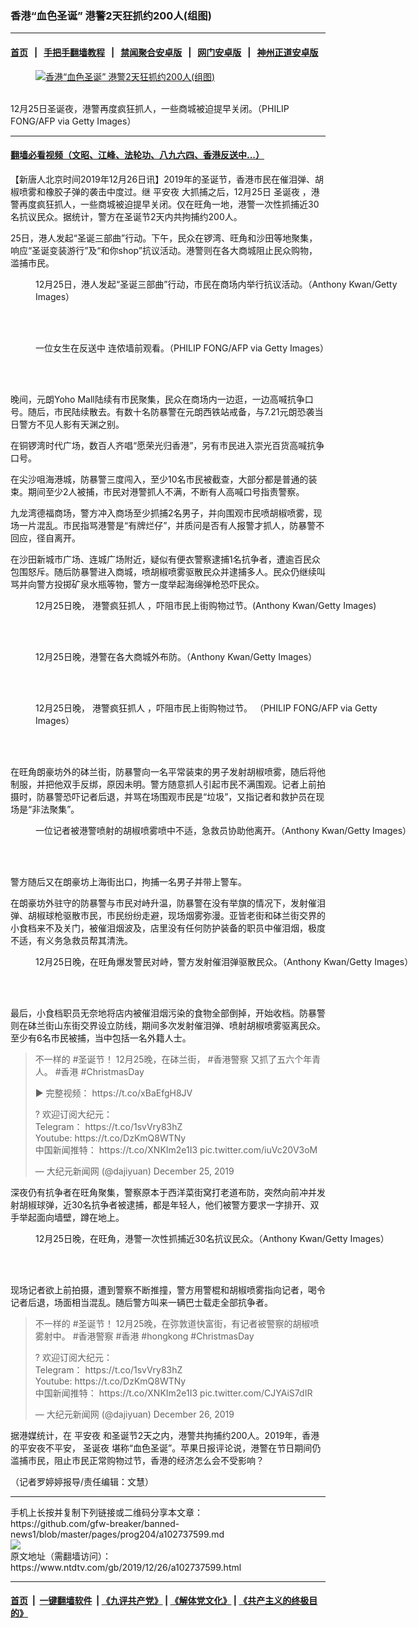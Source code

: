 ### 香港“血色圣诞” 港警2天狂抓约200人(组图)
------------------------

#### [首页](https://github.com/gfw-breaker/banned-news1/blob/master/README.md) &nbsp;&nbsp;|&nbsp;&nbsp; [手把手翻墙教程](https://github.com/gfw-breaker/guides/wiki) &nbsp;&nbsp;|&nbsp;&nbsp; [禁闻聚合安卓版](https://github.com/gfw-breaker/bn-android) &nbsp;&nbsp;|&nbsp;&nbsp; [网门安卓版](https://github.com/oGate2/oGate) &nbsp;&nbsp;|&nbsp;&nbsp; [神州正道安卓版](https://github.com/SzzdOgate/update) 



<div><div class="featured_image">
 <a href="https://i.ntdtv.com/assets/uploads/2019/12/GettyImages-1190480583-1.jpg" target="_blank">
  <figure>
   <img alt="香港“血色圣诞” 港警2天狂抓约200人(组图)" src="https://i.ntdtv.com/assets/uploads/2019/12/GettyImages-1190480583-1-800x450.jpg"/>
  </figure><br/>
 </a>
 <span class="caption">
  12月25日圣诞夜，港警再度疯狂抓人，一些商城被迫提早关闭。（PHILIP FONG/AFP via Getty Images）
 </span>
</div>
</div><hr/>

#### [翻墙必看视频（文昭、江峰、法轮功、八九六四、香港反送中...）](https://github.com/gfw-breaker/banned-news/blob/master/pages/link3.md)

<div><div class="post_content" itemprop="articleBody">
 <p>
  【新唐人北京时间2019年12月26日讯】2019年的圣诞节，香港市民在催泪弹、胡椒喷雾和橡胶子弹的袭击中度过。继
  <ok href="https://www.ntdtv.com/gb/平安夜.htm">
   平安夜
  </ok>
  大抓捕之后，12月25日
  <ok href="https://www.ntdtv.com/gb/圣诞夜.htm">
   圣诞夜
  </ok>
  ，港警再度疯狂抓人，一些商城被迫提早关闭。仅在旺角一地，港警一次性抓捕近30名抗议民众。据统计，警方在圣诞节2天内共拘捕约200人。
 </p>
 <p>
  25日，港人发起“圣诞三部曲”行动。下午，民众在锣湾、旺角和沙田等地聚集，响应“圣诞变装游行”及“和你shop”抗议活动。港警则在各大商城阻止民众购物，滥捕市民。
 </p>
 <figure class="wp-caption alignnone" id="attachment_102737605" style="width: 600px">
  <img alt="" class="size-medium wp-image-102737605" src="https://i.ntdtv.com/assets/uploads/2019/12/GettyImages-1190481088-600x401.jpg">
   <br/><figcaption class="wp-caption-text">
    12月25日，港人发起“圣诞三部曲”行动，市民在商场内举行抗议活动。（Anthony Kwan/Getty Images）
   </figcaption><br/>
  </img>
 </figure><br/>
 <figure class="wp-caption alignnone" id="attachment_102737606" style="width: 600px">
  <img alt="" class="size-medium wp-image-102737606" src="https://i.ntdtv.com/assets/uploads/2019/12/GettyImages-1190478551-600x400.jpg">
   <br/><figcaption class="wp-caption-text">
    一位女生在反送中 连侬墙前观看。（PHILIP FONG/AFP via Getty Images）
   </figcaption><br/>
  </img>
 </figure><br/>
 <p>
  晚间，元朗Yoho Mall陆续有市民聚集，民众在商场内一边逛，一边高喊抗争口号。随后，市民陆续散去。有数十名防暴警在元朗西铁站戒备，与7.21元朗恐袭当日警方不见人影有天渊之别。
 </p>
 <p>
  在铜锣湾时代广场，数百人齐唱“愿荣光归香港”，另有市民进入崇光百货高喊抗争口号。
 </p>
 <p>
  在尖沙咀海港城，防暴警三度闯入，至少10名市民被截查，大部分都是普通的装束。期间至少2人被捕，市民对港警抓人不满，不断有人高喊口号指责警察。
 </p>
 <p>
  九龙湾德福商场，警方冲入商场至少抓捕2名男子，并向围观市民喷胡椒喷雾，现场一片混乱。市民指骂港警是“有牌烂仔”，并质问是否有人报警才抓人，防暴警不回应，径自离开。
 </p>
 <p>
  在沙田新城市广场、连城广场附近，疑似有便衣警察逮捕1名抗争者，遭逾百民众包围怒斥。随后防暴警进入商城，喷胡椒喷雾驱散民众并逮捕多人。民众仍继续叫骂并向警方投掷矿泉水瓶等物，警方一度举起海绵弹枪恐吓民众。
 </p>
 <figure class="wp-caption alignnone" id="attachment_102737610" style="width: 600px">
  <img alt="" class="size-medium wp-image-102737610" src="https://i.ntdtv.com/assets/uploads/2019/12/GettyImages-1190481090-600x401.jpg"/>
  <br/><figcaption class="wp-caption-text">
   12月25日晚，
   <ok href="https://www.ntdtv.com/gb/港警疯狂抓人.htm">
    港警疯狂抓人
   </ok>
   ，吓阻市民上街购物过节。(Anthony Kwan/Getty Images)
  </figcaption><br/>
 </figure><br/>
 <figure class="wp-caption alignnone" id="attachment_102737612" style="width: 600px">
  <img alt="" class="size-medium wp-image-102737612" src="https://i.ntdtv.com/assets/uploads/2019/12/GettyImages-1190481087-600x401.jpg"/>
  <br/><figcaption class="wp-caption-text">
   12月25日晚，港警在各大商城外布防。（Anthony Kwan/Getty Images）
  </figcaption><br/>
 </figure><br/>
 <figure class="wp-caption alignnone" id="attachment_102737615" style="width: 600px">
  <img alt="" class="size-medium wp-image-102737615" src="https://i.ntdtv.com/assets/uploads/2019/12/GettyImages-1190480583-600x401.jpg"/>
  <br/><figcaption class="wp-caption-text">
   12月25日晚，
   <ok href="https://www.ntdtv.com/gb/港警疯狂抓人.htm">
    港警疯狂抓人
   </ok>
   ，吓阻市民上街购物过节。 （PHILIP FONG/AFP via Getty Images）
  </figcaption><br/>
 </figure><br/>
 <p>
  在旺角朗豪坊外的砵兰街，防暴警向一名平常装束的男子发射胡椒喷雾，随后将他制服，并把他双手反绑，原因未明。警方随意抓人引起市民不满围观。记者上前拍摄时，防暴警恐吓记者后退，并骂在场围观市民是“垃圾”，又指记者和救护员在现场是“非法聚集”。
 </p>
 <figure class="wp-caption alignnone" id="attachment_102737614" style="width: 600px">
  <img alt="" class="size-medium wp-image-102737614" src="https://i.ntdtv.com/assets/uploads/2019/12/GettyImages-1190481086-600x401.jpg"/>
  <br/><figcaption class="wp-caption-text">
   一位记者被港警喷射的胡椒喷雾喷中不适，急救员协助他离开。（Anthony Kwan/Getty Images）
  </figcaption><br/>
 </figure><br/>
 <p>
  警方随后又在朗豪坊上海街出口，拘捕一名男子并带上警车。
 </p>
 <p>
  在朗豪坊外驻守的防暴警与市民对峙升温，防暴警在没有举旗的情况下，发射催泪弹、胡椒球枪驱散市民，市民纷纷走避，现场烟雾弥漫。亚皆老街和砵兰街交界的小食档来不及关门，被催泪烟波及，店里没有任何防护装备的职员中催泪烟，极度不适，有义务急救员帮其清洗。
 </p>
 <figure class="wp-caption alignnone" id="attachment_102737611" style="width: 600px">
  <img alt="" class="size-medium wp-image-102737611" src="https://i.ntdtv.com/assets/uploads/2019/12/GettyImages-1190481083-600x401.jpg"/>
  <br/><figcaption class="wp-caption-text">
   12月25日晚，在旺角爆发警民对峙，警方发射催泪弹驱散民众。（Anthony Kwan/Getty Images）
  </figcaption><br/>
 </figure><br/>
 <p>
  最后，小食档职员无奈地将店内被催泪烟污染的食物全部倒掉，开始收档。防暴警则在砵兰街山东街交界设立防线，期间多次发射催泪弹、喷射胡椒喷雾驱离民众。至少有6名市民被捕，当中包括一名外籍人士。
 </p>
 <blockquote class="twitter-tweet">
  <p dir="ltr" lang="zh">
   不一样的
   <ok href="https://twitter.com/hashtag/%E8%81%96%E8%AA%95%E7%AF%80?src=hash&amp;ref_src=twsrc%5Etfw">
    #圣诞节
   </ok>
   ！12月25晚，在砵兰街，
   <ok href="https://twitter.com/hashtag/%E9%A6%99%E6%B8%AF%E8%AD%A6%E5%AF%9F?src=hash&amp;ref_src=twsrc%5Etfw">
    #香港警察
   </ok>
   又抓了五六个年青人。
   <ok href="https://twitter.com/hashtag/%E9%A6%99%E6%B8%AF?src=hash&amp;ref_src=twsrc%5Etfw">
    #香港
   </ok>
   <ok href="https://twitter.com/hashtag/ChristmasDay?src=hash&amp;ref_src=twsrc%5Etfw">
    #ChristmasDay
   </ok>
  </p>
  <p>
   ▶️ 完整视频：
   <ok href="https://t.co/xBaEfgH8JV">
    https://t.co/xBaEfgH8JV
   </ok>
  </p>
  <p>
   ? 欢迎订阅大纪元：
   <br/>
   Telegram：
   <ok href="https://t.co/1svVry83hZ">
    https://t.co/1svVry83hZ
   </ok>
   <br/>
   Youtube:
   <ok href="https://t.co/DzKmQ8WTNy">
    https://t.co/DzKmQ8WTNy
   </ok>
   <br/>
   中国新闻推特：
   <ok href="https://t.co/XNKIm2e1I3">
    https://t.co/XNKIm2e1I3
   </ok>
   <ok href="https://t.co/iuVc20V3oM">
    pic.twitter.com/iuVc20V3oM
   </ok>
  </p>
  <p>
   — 大纪元新闻网 (@dajiyuan)
   <ok href="https://twitter.com/dajiyuan/status/1209972290571644938?ref_src=twsrc%5Etfw">
    December 25, 2019
   </ok>
  </p>
 </blockquote>
 <p>
  <script async="" charset="utf-8" src="https://platform.twitter.com/widgets.js">
  </script>
 </p>
 <p>
  深夜仍有抗争者在旺角聚集，警察原本于西洋菜街窝打老道布防，突然向前冲并发射胡椒球弹，近30名抗争者被逮捕，都是年轻人，他们被警方要求一字排开、双手举起面向墙壁，蹲在地上。
 </p>
 <figure class="wp-caption alignnone" id="attachment_102737613" style="width: 600px">
  <img alt="" class="size-medium wp-image-102737613" src="https://i.ntdtv.com/assets/uploads/2019/12/GettyImages-1190481084-600x401.jpg"/>
  <br/><figcaption class="wp-caption-text">
   12月25日晚，在旺角，港警一次性抓捕近30名抗议民众。（Anthony Kwan/Getty Images）
  </figcaption><br/>
 </figure><br/>
 <p>
  现场记者欲上前拍摄，遭到警察不断推撞，警方用警棍和胡椒喷雾指向记者，喝令记者后退，场面相当混乱。随后警方叫来一辆巴士载走全部抗争者。
 </p>
 <blockquote class="twitter-tweet">
  <p dir="ltr" lang="zh">
   不一样的
   <ok href="https://twitter.com/hashtag/%E8%81%96%E8%AA%95%E7%AF%80?src=hash&amp;ref_src=twsrc%5Etfw">
    #圣诞节
   </ok>
   ！12月25晚，在弥敦道快富街，有记者被警察的胡椒喷雾射中。
   <ok href="https://twitter.com/hashtag/%E9%A6%99%E6%B8%AF%E8%AD%A6%E5%AF%9F?src=hash&amp;ref_src=twsrc%5Etfw">
    #香港警察
   </ok>
   <ok href="https://twitter.com/hashtag/%E9%A6%99%E6%B8%AF?src=hash&amp;ref_src=twsrc%5Etfw">
    #香港
   </ok>
   <ok href="https://twitter.com/hashtag/hongkong?src=hash&amp;ref_src=twsrc%5Etfw">
    #hongkong
   </ok>
   <ok href="https://twitter.com/hashtag/ChristmasDay?src=hash&amp;ref_src=twsrc%5Etfw">
    #ChristmasDay
   </ok>
  </p>
  <p>
   ? 欢迎订阅大纪元：
   <br/>
   Telegram：
   <ok href="https://t.co/1svVry83hZ">
    https://t.co/1svVry83hZ
   </ok>
   <br/>
   Youtube:
   <ok href="https://t.co/DzKmQ8WTNy">
    https://t.co/DzKmQ8WTNy
   </ok>
   <br/>
   中国新闻推特：
   <ok href="https://t.co/XNKIm2e1I3">
    https://t.co/XNKIm2e1I3
   </ok>
   <ok href="https://t.co/CJYAiS7dIR">
    pic.twitter.com/CJYAiS7dIR
   </ok>
  </p>
  <p>
   — 大纪元新闻网 (@dajiyuan)
   <ok href="https://twitter.com/dajiyuan/status/1210002527887994882?ref_src=twsrc%5Etfw">
    December 26, 2019
   </ok>
  </p>
 </blockquote>
 <p>
  <script async="" charset="utf-8" src="https://platform.twitter.com/widgets.js">
  </script>
 </p>
 <p>
  据港媒统计，在
  <ok href="https://www.ntdtv.com/gb/平安夜.htm">
   平安夜
  </ok>
  和圣诞节2天之内，港警共拘捕约200人。2019年，香港的平安夜不平安，
  <ok href="https://www.ntdtv.com/gb/圣诞夜.htm">
   圣诞夜
  </ok>
  堪称“血色圣诞”。苹果日报评论说，港警在节日期间仍滥捕市民，阻止市民正常购物过节，香港的经济怎么会不受影响？
 </p>
 <p>
  （记者罗婷婷报导/责任编辑：文慧）
 </p>
 <div class="single_ad">
 </div>
</div>
</div>
<hr/>
手机上长按并复制下列链接或二维码分享本文章：<br/>
https://github.com/gfw-breaker/banned-news1/blob/master/pages/prog204/a102737599.md <br/>
<a href='https://github.com/gfw-breaker/banned-news1/blob/master/pages/prog204/a102737599.md'><img src='https://github.com/gfw-breaker/banned-news1/blob/master/pages/prog204/a102737599.md.png'/></a> <br/>
原文地址（需翻墙访问）：https://www.ntdtv.com/gb/2019/12/26/a102737599.html


------------------------
#### [首页](https://github.com/gfw-breaker/banned-news1/blob/master/README.md) &nbsp;|&nbsp; [一键翻墙软件](https://github.com/gfw-breaker/nogfw/blob/master/README.md) &nbsp;| [《九评共产党》](https://github.com/gfw-breaker/9ping.md/blob/master/README.md#九评之一评共产党是什么) | [《解体党文化》](https://github.com/gfw-breaker/jtdwh.md/blob/master/README.md) | [《共产主义的终极目的》](https://github.com/gfw-breaker/gczydzjmd.md/blob/master/README.md)


<img src='http://gfw-breaker.win/banned-news/pages/prog204/a102737599.md' width='0px' height='0px'/>